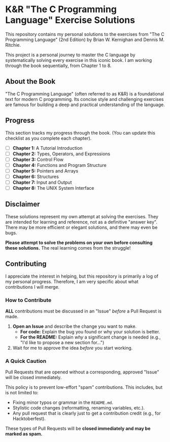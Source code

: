 # K&R "The C Programming Language" Exercise Solutions

This repository contains my personal solutions to the exercises from "The C Programming Language" (2nd Edition) by Brian W. Kernighan and Dennis M. Ritchie.

This project is a personal journey to master the C language by systematically solving every exercise in this iconic book. I am working through the book sequentially, from Chapter 1 to 8.

## About the Book

"The C Programming Language" (often referred to as K&R) is a foundational text for modern C programming. Its concise style and challenging exercises are famous for building a deep and practical understanding of the language.

## Progress

This section tracks my progress through the book. (You can update this checklist as you complete each chapter).

- [ ] **Chapter 1:** A Tutorial Introduction
- [ ] **Chapter 2:** Types, Operators, and Expressions
- [ ] **Chapter 3:** Control Flow
- [ ] **Chapter 4:** Functions and Program Structure
- [ ] **Chapter 5:** Pointers and Arrays
- [ ] **Chapter 6:** Structures
- [ ] **Chapter 7:** Input and Output
- [ ] **Chapter 8:** The UNIX System Interface

## Disclaimer

These solutions represent my own attempt at solving the exercises. They are intended for learning and reference, not as a definitive "answer key". There may be more efficient or elegant solutions, and there may even be bugs.

**Please attempt to solve the problems on your own before consulting these solutions.** The real learning comes from the struggle!

## Contributing

I appreciate the interest in helping, but this repository is primarily a log of my personal progress. Therefore, I am very specific about what contributions I will merge.

### How to Contribute

**ALL** contributions must be discussed in an "Issue" *before* a Pull Request is made.

1. **Open an Issue** and describe the change you want to make.
    - **For code:** Explain the bug you found or why your solution is better.
    - **For the README:** Explain *why* a significant change is needed (e.g., "I'd like to propose a new section for...")
2. Wait for me to approve the idea *before* you start working.

### A Quick Caution

Pull Requests that are opened without a corresponding, approved "Issue" will be closed immediately.

This policy is to prevent low-effort "spam" contributions. This includes, but is not limited to:

- Fixing minor typos or grammar in the `README.md`.
- Stylistic code changes (reformatting, renaming variables, etc.).
- Any pull request that is clearly just to get a contribution credit (e.g., for Hacktoberfest).

These types of Pull Requests will be **closed immediately and may be marked as spam.**

